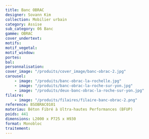 ```yaml
---
title: Banc OBRAC
designer: Sovann Kim
collection: Mobilier urbain
category: Assise
sub_category: 06 Banc
gamme: OBRAC
cover_undertext:
motifs:
motif_vegetal:
motif_window:
portes:
bal:
personnalisation:
cover_image: "/produits/cover_image/banc-obrac-2.jpg"
carousel:
    - image: "/produits/banc-obrac-la-rochelle.jpg"
    - image: "/produits/banc-obrac-la-roche-sur-yon.jpg"
    - image: "/produits/deux-banc-obrac-la-roche-sur-yon.jpg"
filaire:
    - image: "/produits/filaires/filaire-banc-obrac-2.png"
reference: BSOBRAC0101
materiau: Béton Fibré à Ultra-hautes Performances (BFUP)
poids: 441
dimensions: L2000 x P725 x H930
format: Monobloc
traitement:
---
```

